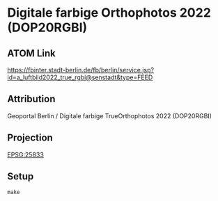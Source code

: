 Digitale farbige Orthophotos 2022 (DOP20RGBI)
=============================================

ATOM Link
---------

https://fbinter.stadt-berlin.de/fb/berlin/service.jsp?id=a_luftbild2022_true_rgbi@senstadt&type=FEED

Attribution
-----------

Geoportal Berlin / Digitale farbige TrueOrthophotos 2022 (DOP20RGBI)

Projection
----------

[EPSG:25833](http://spatialreference.org/ref/epsg/25833/)

Setup
-----

```
make
```

